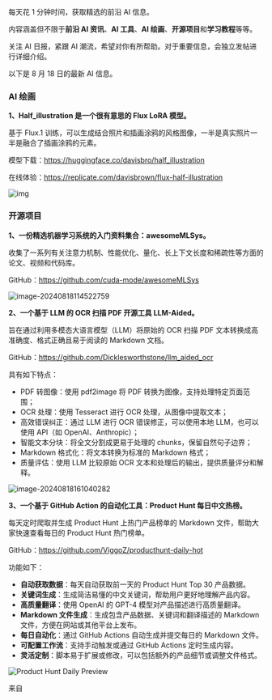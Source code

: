 每天花 1 分钟时间，获取精选的前沿 AI 信息。

内容涵盖但不限于**前沿 AI 资讯**、**AI 工具**、**AI 绘画**、**开源项目**和**学习教程**等等。

关注 AI 日报，紧跟 AI 潮流，希望对你有所帮助。对于重要信息，会独立发帖进行详细介绍。

以下是 8 月 18 日的最新 AI 信息。

### AI 绘画

**1、Half_illustration 是一个很有意思的 Flux LoRA 模型。**

基于 Flux.1 训练，可以生成结合照片和插画涂鸦的风格图像，一半是真实照片一半是融合了插画涂鸦的元素。

模型下载：https://huggingface.co/davisbro/half_illustration

在线体验：https://replicate.com/davisbrown/flux-half-illustration

![img](https://cdn.jsdelivr.net/gh/freelander/oss@master/ai-daily/2024-08-18/example5.webp)

### 开源项目

**1、一份精选机器学习系统的入门资料集合：awesomeMLSys。**

收集了一系列有关注意力机制、性能优化、量化、长上下文长度和稀疏性等方面的论文、视频和代码库。

GitHub：https://github.com/cuda-mode/awesomeMLSys

![image-20240818114522759](https://cdn.jsdelivr.net/gh/freelander/oss@master/ai-daily/2024-08-18/image-20240818114522759.png)



**2、一个基于 LLM 的 OCR 扫描 PDF 开源工具 LLM-Aided。**

旨在通过利用多模态大语言模型（LLM）将原始的 OCR 扫描 PDF 文本转换成高准确度、格式正确且易于阅读的 Markdown 文档。

GitHub：https://github.com/Dicklesworthstone/llm_aided_ocr

具有如下特点：

- PDF 转图像：使用 pdf2image 将 PDF 转换为图像，支持处理特定页面范围；
- OCR 处理：使用 Tesseract 进行 OCR 处理，从图像中提取文本；
- 高效错误纠正：通过 LLM 进行 OCR 错误修正，可以使用本地 LLM，也可以使用 API（如 OpenAI、Anthropic）；
- 智能文本分块：将全文分割成更易于处理的 chunks，保留自然句子边界；
- Markdown 格式化：将文本转换为标准的 Markdown 格式；
- 质量评估：使用 LLM 比较原始 OCR 文本和处理后的输出，提供质量评分和解释。

![image-20240818161040282](https://cdn.jsdelivr.net/gh/freelander/oss@master/ai-daily/2024-08-18/image-20240818161040282.png)



**3、一个基于 GitHub Action 的自动化工具：Product Hunt 每日中文热榜。**

每天定时爬取并生成 Product Hunt 上热门产品榜单的 Markdown 文件，帮助大家快速查看每日的 Product Hunt 热门榜单。

GitHub：https://github.com/ViggoZ/producthunt-daily-hot

功能如下：

- **自动获取数据**：每天自动获取前一天的 Product Hunt Top 30 产品数据。
- **关键词生成**：生成简洁易懂的中文关键词，帮助用户更好地理解产品内容。
- **高质量翻译**：使用 OpenAI 的 GPT-4 模型对产品描述进行高质量翻译。
- **Markdown 文件生成**：生成包含产品数据、关键词和翻译描述的 Markdown 文件，方便在网站或其他平台上发布。
- **每日自动化**：通过 GitHub Actions 自动生成并提交每日的 Markdown 文件。
- **可配置工作流**：支持手动触发或通过 GitHub Actions 定时生成内容。
- **灵活定制**：脚本易于扩展或修改，可以包括额外的产品细节或调整文件格式。

![Product Hunt Daily Preview](https://cdn.jsdelivr.net/gh/freelander/oss@master/ai-daily/2024-08-18/Product%20Hunt%20Daily%20Preview.gif)



来自
